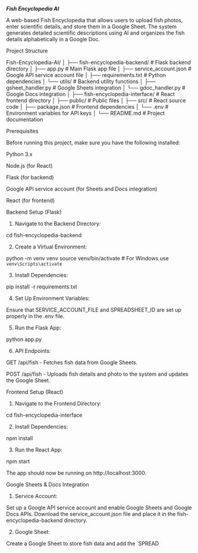 
***Fish Encyclopedia AI***

A web-based Fish Encyclopedia that allows users to upload fish photos, enter scientific details, and store them in a Google Sheet. The system generates detailed scientific descriptions using AI and organizes the fish details alphabetically in a Google Doc.

Project Structure

Fish-Encyclopedia-AI/
│
├── fish-encyclopedia-backend/     # Flask backend directory
│   ├── app.py                     # Main Flask app file
│   ├── service_account.json        # Google API service account file
│   ├── requirements.txt            # Python dependencies
│   └── utils/                      # Backend utility functions
│       ├── gsheet_handler.py       # Google Sheets integration
│       └── gdoc_handler.py         # Google Docs integration
│
├── fish-encyclopedia-interface/    # React frontend directory
│   ├── public/                     # Public files
│   ├── src/                        # React source code
│   ├── package.json                # Frontend dependencies
│   └── .env                        # Environment variables for API keys
│
└── README.md                       # Project documentation

Prerequisites

Before running this project, make sure you have the following installed:

Python 3.x

Node.js (for React)

Flask (for backend)

Google API service account (for Sheets and Docs integration)

React (for frontend)


Backend Setup (Flask)

1. Navigate to the Backend Directory:

cd fish-encyclopedia-backend


2. Create a Virtual Environment:

python -m venv venv
source venv/bin/activate   # For Windows use `venv\Scripts\activate`


3. Install Dependencies:

pip install -r requirements.txt


4. Set Up Environment Variables:

Ensure that SERVICE_ACCOUNT_FILE and SPREADSHEET_ID are set up properly in the .env file.


5. Run the Flask App:

python app.py


6. API Endpoints:

GET /api/fish - Fetches fish data from Google Sheets.

POST /api/fish - Uploads fish details and photo to the system and updates the Google Sheet.




Frontend Setup (React)

1. Navigate to the Frontend Directory:

cd fish-encyclopedia-interface


2. Install Dependencies:

npm install


3. Run the React App:

npm start

The app should now be running on http://localhost:3000.



Google Sheets & Docs Integration

1. Service Account:

Set up a Google API service account and enable Google Sheets and Google Docs APIs. Download the service_account.json file and place it in the fish-encyclopedia-backend directory.


2. Google Sheet:

Create a Google Sheet to store fish data and add the `SPREAD



